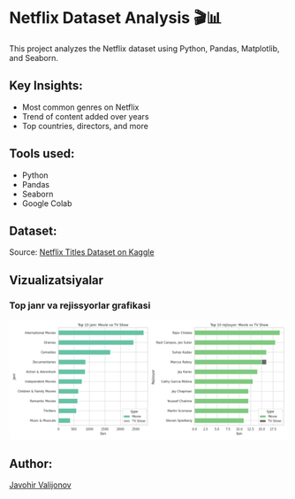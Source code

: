 # Netflix Dataset Analysis 🎬📊

This project analyzes the Netflix dataset using Python, Pandas, Matplotlib, and Seaborn.

## Key Insights:
- Most common genres on Netflix
- Trend of content added over years
- Top countries, directors, and more

## Tools used:
- Python
- Pandas
- Seaborn
- Google Colab

## Dataset:
Source: [Netflix Titles Dataset on Kaggle](https://www.kaggle.com/datasets/shivamb/netflix-shows)

## Vizualizatsiyalar

### Top janr va rejissyorlar grafikasi

![Top Genres and Directors](images/combined_graphs.png)

## Author:
[Javohir Valijonov](https://github.com/Valijonoff)
